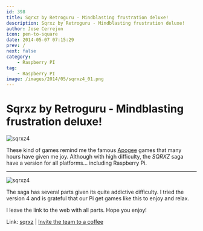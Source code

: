 ```yaml
---
id: 398
title: Sqrxz by Retroguru - Mindblasting frustration deluxe!
description: Sqrxz by Retroguru - Mindblasting frustration deluxe!
author: Jose Cerrejon
icon: pen-to-square
date: 2014-05-07 07:15:29
prev: /
next: false
category:
    - Raspberry PI
tag:
    - Raspberry PI
image: /images/2014/05/sqrxz4_01.png
---
```


# Sqrxz by Retroguru - Mindblasting frustration deluxe!

![sqrxz4](/images/2014/05/sqrxz4_01.png)

These kind of games remind me the famous [Apogee](https://en.wikipedia.org/wiki/Apogee_Software) games that many hours have given me joy. Although with high difficulty, the _SQRXZ_ saga have a version for all platforms... including Raspberry Pi.

---

![sqrxz4](/images/2014/05/sqrxz4_02.png)

The saga has several parts given its quite addictive difficulty. I tried the version 4 and is grateful that our Pi get games like this to enjoy and relax.

I leave the link to the web with all parts. Hope you enjoy!

Link: [sqrxz](https://www.sqrxz.de/) | [Invite the team to a coffee](https://www.sqrxz.de/coffee/)
